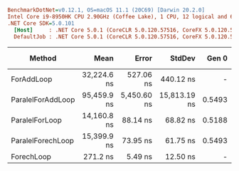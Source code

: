 ``` ini

BenchmarkDotNet=v0.12.1, OS=macOS 11.1 (20C69) [Darwin 20.2.0]
Intel Core i9-8950HK CPU 2.90GHz (Coffee Lake), 1 CPU, 12 logical and 6 physical cores
.NET Core SDK=5.0.101
  [Host]     : .NET Core 5.0.1 (CoreCLR 5.0.120.57516, CoreFX 5.0.120.57516), X64 RyuJIT
  DefaultJob : .NET Core 5.0.1 (CoreCLR 5.0.120.57516, CoreFX 5.0.120.57516), X64 RyuJIT


```
|            Method |        Mean |       Error |       StdDev |  Gen 0 | Gen 1 | Gen 2 | Allocated |
|------------------ |------------:|------------:|-------------:|-------:|------:|------:|----------:|
|        ForAddLoop | 32,224.6 ns |   527.06 ns |    440.12 ns |      - |     - |     - |         - |
| ParalelForAddLoop | 95,459.9 ns | 5,450.60 ns | 15,813.19 ns | 0.5493 |     - |     - |    3685 B |
|    ParalelForLoop | 14,160.8 ns |    88.14 ns |     68.82 ns | 0.5188 |     - |     - |    3249 B |
| ParalelForechLoop | 15,399.9 ns |    73.95 ns |     61.75 ns | 0.5493 |     - |     - |    3476 B |
|        ForechLoop |    271.2 ns |     5.49 ns |     12.50 ns |      - |     - |     - |         - |
